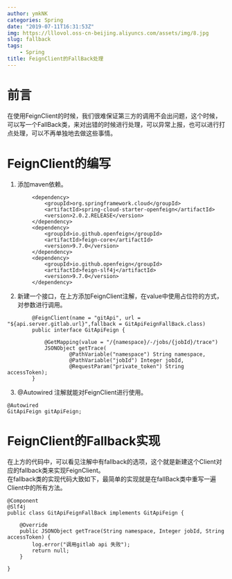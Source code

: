 ```yaml
---
author: ymkNK
categories: Spring
date: "2019-07-11T16:31:53Z"
img: https://lllovol.oss-cn-beijing.aliyuncs.com/assets/img/8.jpg
slug: fallback
tags: 
    - Spring
title: FeignClient的FallBack处理
---
```

# 前言
在使用FeignClient的时候，我们很难保证第三方的调用不会出问题，这个时候，可以写一个FallBack类，来对出错的时候进行处理，可以异常上报，也可以进行打点处理，可以不再单独地去做这些事情。

# FeignClient的编写
1. 添加maven依赖。
```
		<dependency>
		    <groupId>org.springframework.cloud</groupId>
		    <artifactId>spring-cloud-starter-openfeign</artifactId>
		    <version>2.0.2.RELEASE</version>
		</dependency>
		<dependency>
		    <groupId>io.github.openfeign</groupId>
		    <artifactId>feign-core</artifactId>
		    <version>9.7.0</version>
		</dependency>
		<dependency>
		    <groupId>io.github.openfeign</groupId>
		    <artifactId>feign-slf4j</artifactId>
		    <version>9.7.0</version>
		</dependency>
```

2. 新建一个接口，在上方添加FeignClient注解，在value中使用占位符的方式，对参数进行调用。
```
		@FeignClient(name = "gitApi", url = "${api.server.gitlab.url}",fallback = GitApiFeignFallBack.class)
		public interface GitApiFeign {

			@GetMapping(value = "/{namespace}/-/jobs/{jobId}/trace")    
		    JSONObject getTrace(
		            @PathVariable("namespace") String namespace,
		            @PathVariable("jobId") Integer jobId,
		            @RequestParam("private_token") String accessToken);
		}
```

3. @Autowired 注解就能对FeignClient进行使用。
```
@Autowired
GitApiFeign gitApiFeign;
```

# FeignClient的Fallback实现
在上方的代码中，可以看见注解中有fallback的选项，这个就是新建这个Client对应的fallback类来实现FeignClient。  
在fallback类的实现代码大致如下，最简单的实现就是在fallBack类中重写一遍Client中的所有方法。
```
@Component
@Slf4j
public class GitApiFeignFallBack implements GitApiFeign {

    @Override
    public JSONObject getTrace(String namespace, Integer jobId, String accessToken) {
        log.error("调用gitlab api 失败");
        return null;
    }

}

```
